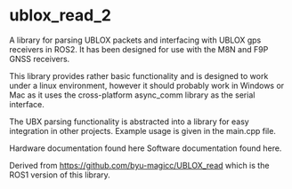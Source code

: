 # ublox_read_2
A library for parsing UBLOX packets and interfacing with UBLOX gps receivers in ROS2. It has been designed for use with the M8N and F9P GNSS receivers.

This library provides rather basic functionality and is designed to work under a linux environment, however it should probably work in Windows or Mac as it uses the cross-platform async_comm library as the serial interface.

The UBX parsing functionality is abstracted into a library for easy integration in other projects. Example usage is given in the main.cpp file.

Hardware documentation found here Software documentation found here.

Derived from https://github.com/byu-magicc/UBLOX_read which is the ROS1 version of this library.
